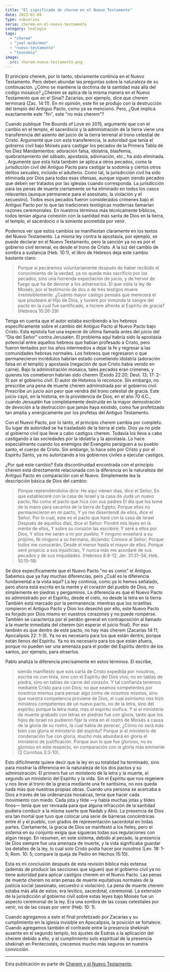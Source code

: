 ```yaml
---
title: "El significado de cherem en el Nuevo Testamento"
date: 2022-02-04
type: subseries
serie: cherem-en-el-nuevo-testamento
category: teologia
tags:
  - "cherem"
  - "joel-mcdurmon"
  - "nuevo-testamento"
  - "teonomia"
image:
  src: cherem-nuevo-testamento.png
---
```


El principio cherem, por lo tanto, obviamente continúa en el Nuevo Testamento. Pero deben abundar las preguntas sobre la naturaleza de su continuación. ¿Cómo se mantiene la doctrina de la santidad más allá del código mosaico? ¿Cherem se aplica de la misma manera en el Nuevo Testamento que en el Sinaí? Zacarías, por ejemplo, dice que cherem terminará (Zac. 14:11). En mi opinión, este fin se produjo con la destrucción del templo del Antiguo Pacto, como ya se mencionó. Pero, ¿Qué implica exactamente este "fin", este "no más cherem"?

Cuando publiqué The Bounds of Love en 2015, argumente que con el cambio en el templo, el sacerdocio y la administración de la tierra viene una transferencia del asiento del juicio de la tierra terrenal al trono celestial de Cristo. Argumenté que con esta transferencia, la autoridad que tenía el gobierno civil bajo Moisés para castigar los pecados de la Primera Tabla de los Diez Mandamientos: adoración falsa, idolatría, blasfemia, quebrantamiento del sábado, apostasía, adivinación, etc., ha sido eliminada. . Argumenté que esta lista también se aplica a otros pecados, como la jurisdicción civil del Antiguo Pacto para castigar la sodomía y ciertos otros delitos sexuales, incluido el adulterio. Como tal, la jurisdicción civil ha sido eliminada por Dios para todas esas ofensas, aunque siguen siendo pecados que deben ser tratados por las iglesias cuando corresponda. La jurisdicción para las penas de muerte ciertamente se ha eliminado en todos los casos relevantes (aunque permanece para el asesinato, la violación y el secuestro). Todos esos pecados fueron considerados crímenes bajo el Antiguo Pacto por lo que las tradiciones teológicas modernas llamarían razones ceremoniales. En nuestros términos más técnicamente bíblicos, todos tenían alguna conexión con la santidad más santa de Dios en la tierra, el templo, el sacerdocio o la simiente prometida por venir.

Podemos ver que estos cambios se manifiestan claramente en los textos del Nuevo Testamento. La misma ley contra la apostasía, por ejemplo, se puede declarar en el Nuevo Testamento, pero la sanción ya no es por el gobierno civil terrenal, es desde el trono de Cristo. A la luz del cambio de sombra a sustancia (Heb. 10:1), el libro de Hebreos deja este cambio bastante claro:

> Porque si pecáremos voluntariamente después de haber recibido el conocimiento de la verdad, ya no queda más sacrificio por los pecados, sino una horrenda expectación de juicio, y de hervor de fuego que ha de devorar a los adversarios. El que viola la ley de Moisés, por el testimonio de dos o de tres testigos muere irremisiblemente. ¿Cuánto mayor castigo pensáis que merecerá el que pisoteare al Hijo de Dios, y tuviere por inmunda la sangre del pacto en la cual fue santificado, e hiciere afrenta al Espíritu de gracia? (Hebreos 10:26-29)

Tenga en cuenta que el autor estaba escribiendo a los hebreos específicamente sobre el cambio del Antiguo Pacto al Nuevo Pacto bajo Cristo. Esta epístola fue una especie de última llamada antes del juicio del “Día del Señor” contra Jerusalén. El problema aquí habría sido la apostasía potencial entre aquellos hebreos que habían profesado a Cristo, pero fueron tentados por los años intermedios a dejar la fe y regresar a las comunidades hebreas normales. Los hebreos que regresaron o que permanecieron incrédulos habrían estado cometiendo idolatría (adoración falsa en el templo) y apostasía (negación de que Cristo había venido en carne). Bajo la administración mosaica, tales pecados eran crímenes, y quienes los cometieron habrían sido cherem (Éxodo 22:20; Deut. 13; 17: 2-5) por el gobierno civil. El autor de Hebreos lo reconoce. Sin embargo, no prescribe una pena de muerte cherem administrada por el gobierno civil. Prescribe un juicio aún peor que vendrá del trono celestial de gracia. Este juicio cayó, en la historia, en la providencia de Dios, en el año 70 d.C., cuando Jerusalén fue completamente destruida en la mayor demostración de devoción a la destrucción que jamás haya existido, como fue profetizado tan amplia y enérgicamente por los profetas del Antiguo Testamento.

Con el Nuevo Pacto, por lo tanto, el principio cherem cambia por completo. Su lugar de autoridad se ha trasladado de la tierra al cielo. Dios ya no pide al gobierno civil que lleve a cabo castigos cherem. Todavía los lleva a cabo castigando a las sociedades por la idolatría y la apostasía. Lo hace especialmente cuando los enemigos del Evangelio persiguen a su pueblo santo, el cuerpo de Cristo. Sin embargo, lo hace sólo por Cristo y por el Espíritu Santo, ya no autorizando a los gobiernos civiles a ejecutar castigos.

¿Por qué este cambio? Esta discontinuidad encontrada con el principio cherem está directamente relacionada con la diferencia en la naturaleza del Antiguo Pacto en comparación con el Nuevo. Simplemente lea la descripción básica de Dios del cambio:

> Porque reprendiéndolos dice: He aquí vienen días, dice el Señor, En que estableceré con la casa de Israel y la casa de Judá un nuevo pacto; No como el pacto que hice con sus padres El día que los tomé de la mano para sacarlos de la tierra de Egipto; Porque ellos no permanecieron en mi pacto, Y yo me desentendí de ellos, dice el Señor. Por lo cual, este es el pacto que haré con la casa de Israel Después de aquellos días, dice el Señor: Pondré mis leyes en la mente de ellos, Y sobre su corazón las escribiré; Y seré a ellos por Dios, Y ellos me serán a mí por pueblo; Y ninguno enseñará a su prójimo, Ni ninguno a su hermano, diciendo: Conoce al Señor; Porque todos me conocerán, Desde el menor hasta el mayor de ellos. Porque seré propicio a sus injusticias, Y nunca más me acordaré de sus pecados y de sus iniquidades. (Hebreos 8:8-12; Jer. 31:31–34; Heb. 10:15–18)

Se dice específicamente que el Nuevo Pacto "no es como" el Antiguo. Sabemos que ya hay muchas diferencias, pero ¿Cuál es la diferencia fundamental a la vista aquí? La ley continúa, como ya lo hemos señalado, pero ahora está escrita en la mente y el corazón del pueblo de Dios, no simplemente en piedras y pergaminos. La diferencia es que el Nuevo Pacto es administrado por el Espíritu, desde el cielo, no desde la letra en la tierra. También está marcado por la permanencia: mientras que los israelitas rompieron el Antiguo Pacto y Dios los desechó por ello, este Nuevo Pacto es forjado por Dios mismo en nuestros corazones y no puede romperse. También se caracteriza por el perdón general en contraposición al llamado a la muerte inmediata del cherem (sin esperar el juicio final). Por eso también es que dentro de este pacto, no hay más cherem (Zacarías 14:11; Apocalipsis 22: 1-3). Ya no es necesario para los que están dentro, porque están llenos del Espíritu. Ya no es necesario para los que están afuera, porque no pueden ser una amenaza para el poder del Espíritu dentro de los santos, por ejemplo, para atraerlos.

Pablo analiza la diferencia precisamente en estos términos. El escribe,

> siendo manifiesto que sois carta de Cristo expedida por nosotros, escrita no con tinta, sino con el Espíritu del Dios vivo; no en tablas de piedra, sino en tablas de carne del corazón. Y tal confianza tenemos mediante Cristo para con Dios; no que seamos competentes por nosotros mismos para pensar algo como de nosotros mismos, sino que nuestra competencia proviene de Dios, el cual asimismo nos hizo ministros competentes de un nuevo pacto, no de la letra, sino del espíritu; porque la letra mata, mas el espíritu vivifica. Y si el ministerio de muerte grabado con letras en piedras fue con gloria, tanto que los hijos de Israel no pudieron fijar la vista en el rostro de Moisés a causa de la gloria de su rostro, la cual había de perecer, ¿Cómo no será más bien con gloria el ministerio del espíritu? Porque si el ministerio de condenación fue con gloria, mucho más abundará en gloria el ministerio de justificación. Porque aun lo que fue glorioso, no es glorioso en este respecto, en comparación con la gloria más eminente (2 Corintios 3:3-10).

Esto difícilmente quiere decir que la ley en su totalidad ha terminado, sino para mostrar la diferencia en la naturaleza de los dos pactos y su administración. El primero fue un ministerio de la letra y la muerte, el segundo un ministerio del Espíritu y la vida. Sin el Espíritu que nos regenere y nos lleve al trono de la gracia mediante una fe santísima, no nos queda nada más que nuestras propias obras. Cuando una persona se acercaba a Dios a través de las ordenanzas mosaicas, tenía que hacer cada movimiento con miedo. Cada jota y tilde —y había muchas jotas y tildes finos— tenía que ser revisada para que alguna infracción de la santidad pudiera conducir a la misma suerte que Nadab y Abiú. La presencia de Dios era tan mortal que tuvo que colocar una serie de barreras concéntricas entre él y el pueblo, con grados de representación sacerdotal en todas partes. Ciertamente, la gracia de Dios se manifestó a los fieles, pero el sistema en su conjunto exigía que siguieras todas sus regulaciones con algún riesgo. En resumen, en este sistema, debido al pecado, la presencia de Dios siempre fue una amenaza de muerte, y la vida significaba guardar los detalles de la ley, lo cual solo Cristo podía hacer por nosotros (Lev. 18: 1-5; Rom. 10: 5; compare la queja de Pedro en Hechos 15:10).

Esta es mi conclusión después de esta revisión bíblica más extensa (además de producir las secciones que siguen) que el gobierno civil ya no tiene autoridad para aplicar castigos cherem en el Nuevo Pacto. Las penas de muerte cherem no eran penas de muerte equitativas normales de la justicia social (asesinato, secuestro o violación). La pena de muerte cherem estaba más allá de estos; era levítico, sacerdotal, ceremonial. La extensión de la jurisdicción al gobierno civil sobre estas leyes bajo Moisés fue un aspecto ceremonial de la ley. Era una sombra de las cosas celestiales por venir, no de las cosas por venir (Heb. 10: 1).

Cuando agregamos a esto el final profetizado por Zacarías y su cumplimiento en la iglesia invisible en Apocalipsis, la posición se fortalece. Cuando agregamos también el contraste entre la presencia shekinah ausente en el segundo templo, los ajustes de Esdras a la aplicación del cherem debido a ello, y el cumplimiento solo espiritual de la presencia shekinah en Pentecostés, crecemos mucho más seguros en nuestra convicción.

* * *

Esta publicación es parte de [Cherem y el Nuevo Testamento](/articulos/cherem-en-el-nuevo-testamento).
